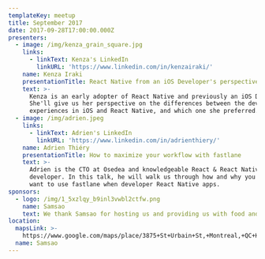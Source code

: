 ```yaml
---
templateKey: meetup
title: September 2017
date: 2017-09-28T17:00:00.000Z
presenters:
  - image: /img/kenza_grain_square.jpg
    links:
      - linkText: Kenza's LinkedIn
        linkURL: 'https://www.linkedin.com/in/kenzairaki/'
    name: Kenza Iraki
    presentationTitle: React Native from an iOS Developer's perspective
    text: >-
      Kenza is an early adopter of React Native and previously an iOS Developer.
      She'll give us her perspective on the differences between the developer
      experiences in iOS and React Native, and which one she preferred.
  - image: /img/adrien.jpeg
    links:
      - linkText: Adrien's LinkedIn
        linkURL: 'https://www.linkedin.com/in/adrienthiery/'
    name: Adrien Thiéry
    presentationTitle: How to maximize your workflow with fastlane
    text: >-
      Adrien is the CTO at Osedea and knowledgeable React & React Native
      developer. In this talk, he will walk us through how and why you would
      want to use fastlane when developer React Native apps.
sponsors:
  - logo: /img/1_5xzlqy_b9inl3vwbl2ctfw.png
    name: Samsao
    text: We thank Samsao for hosting us and providing us with food and beverages.
location:
  mapsLink: >-
    https://www.google.com/maps/place/3875+St+Urbain+St,+Montreal,+QC+H2W+1T9,+Canada/@45.5149939,-73.5806644,17z/data=!4m5!3m4!1s0x4cc91a337df40af7:0x234a82411dfea593!8m2!3d45.5149939!4d-73.5784757
  name: Samsao
---
```


